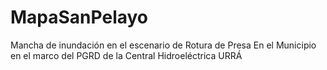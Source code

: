 # MapaSanPelayo
 Mancha de inundación en el escenario de Rotura de Presa En el Municipio en el marco del PGRD de la Central Hidroeléctrica URRÁ
